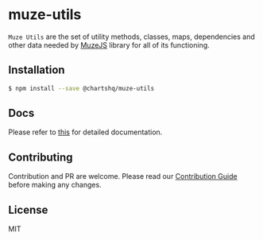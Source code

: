 # muze-utils

`Muze Utils` are the set of utility methods, classes, maps, dependencies and other data needed by [MuzeJS](https://github.com/chartshq/muze) library for all of its functioning. 

## Installation

```bash
$ npm install --save @chartshq/muze-utils
```

## Docs

Please refer to [this](https://muzejs.org/docs) for detailed documentation.

## Contributing

Contribution and PR are welcome. Please read our [Contribution Guide](https://github.com/chartshq/muze/blob/master/CONTRIBUTING.md) before making any changes.

## License

MIT